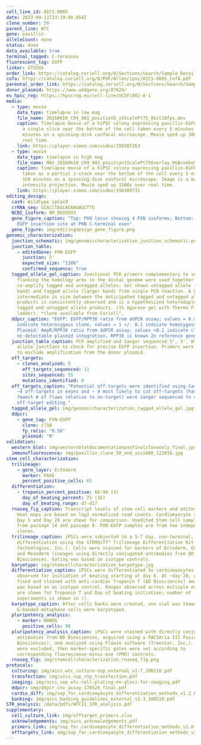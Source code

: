 ```yaml
---
cell_line_id: AICS-0005
date: 2023-09-11T23:19:08.054Z
clone_number: 50
parent_line: WTC
gene: paxillin
alleleCount: mono
status: done
data_available: true
terminal_tagged: C-terminus
fluorescent_tag: EGFP
linker: GTSGGS
order_link: https://catalog.coriell.org/0/Sections/Search/Sample_Detail.aspx?Ref=AICS-0005&Product=iPSC
cofa: https://catalog.coriell.org/0/PDF/Allen/ipsc/AICS-0005_CofA.pdf
parental_order_link: https://catalog.coriell.org/0/Sections/Search/Sample_Detail.aspx?Ref=GM25256&Product=CC
donor_plasmid: https://www.addgene.org/87420/
eu_hpsc_reg: https://hpscreg.eu/cell-line/UCSFi001-A-1
media:
  - type: movie
    data_type: timelapse in low mag
    file_name: 20160610_C04_001_position5_z4ScalePt75_8bit10fps.mov
    caption: Timelapse movie of a hiPSC colony expressing paxillin-EGFP. Images are
      a single slice near the bottom of the cell taken every 5 minutes for 400
      minutes on a spinning-disk confocal microscope. Movie sped up 3000x over
      real time.
    link: https://player.vimeo.com/video/198387263
  - type: movie
    data_type: timelapse in high mag
    file_name: MAX_20160610_C09_001_position1ScalePt75Overlay_RGBcombo5fps.mov
    caption: Timelapse movie of a hiPSC colony expressing paxillin-EGFP. Images
      taken as a partial z-stack near the bottom of the cell every 5 minutes for
      160 minutes on a spinning-disk confocal microscope. Image is a maximum
      intensity projection. Movie sped up 1500x over real time.
    link: https://player.vimeo.com/video/198389731
editing_design:
  cas9: Wildtype spCas9
  crRNA_seq: GCACCTAGCAGAAGAGCTTG
  NCBI_isoform: NM_0028593
  gene_figure_caption: "Top: PXN locus showing 4 PXN isoforms; Bottom: Zoom in on
    EGFP insertion site at PXN C-terminal exon"
  gene_figure: img/editingdesign_gene_figure.png
genomic_characterization:
  junction_schematic: img/genomiccharacterization_junction_schematic.png
  junction_table:
    - editedGene: PXN-EGFP
      junction: 5'
      expected_size: "1186"
      confirmed_sequence: true
  tagged_allele_gel_caption: Junctional PCR primers complementary to sequences
    flanking the homology arms in the distal genome were used together to
    co-amplify tagged and untagged alleles. Gel shows untagged allele (smaller
    band) and tagged allele (larger band) from single PCR reaction. A band
    intermediate in size between the anticipated tagged and untagged allele
    products is consistently observed and is a hypothesized heteroduplex of the
    tagged and untagged allele products. (1% Agarose gel with Thermo Fisher 1kb
    ladder). *clone available from Coriell",
  ddpcr_caption: "EGFP: EGFP/RPP30 ratio from ddPCR assay; values = 0.5 +/- 0.1
    indicate heterozygous clone, values = 1 +/- 0.1 indicate homozygous clone.
    Plasmid: AmpR/RPP30 ratio from ddPCR assay; values <0.1 indicate clone with
    no detectable plasmid integration. RPP30 is known 2n reference gene."
  junction_table_caption: PCR amplified and Sanger sequenced 5’, 3’, WT, and full
    allele junctions to check for precise EGFP insertion. Primers were designed
    to exclude amplification from the donor plasmid.
  off_targets:
    - clones_analyzed: 5
      off_targets_sequenced: 11
      sites_sequenced: 55
      mutations_identified: 0
  off_targets_caption: "Potential off-targets were identified using Cas-OFFinder;
    ~4 off-targets in exons and ~ 4 most likely to cut off-targets (having
    fewest # of flaws relative to on-target) were sanger sequenced to confirm no
    off-target editing."
  tagged_allele_gel: img/genomiccharacterization_tagged_allele_gel.jpg
  ddpcr:
    - gene_tag: PXN-EGFP
      clone: cl50
      fp_ratio: "0.56"
      plasmid: "0"
validation:
  western_blot: img/westernblotdocumentationpxnfinalcloneonly_final.jpg
  immunofluorescence: img/paxillin_clone_50_and_aics000_122016.jpg
stem_cell_characterization:
  trilineage:
    - germ_layer: Ectoderm
      marker: PAX6
      percent_positive_cells: 65
  differentiation:
    - troponin_percent_positive: 66-98 (4)
      day_of_beating_percent: 75 (16)
      day_of_beating_range: d7-d17
  rnaseq_fig_caption: Transcript levels of stem cell markers and edited locus.
    Heat maps are based on log2 normalized read counts. Cardiomyocyte samples at
    Day 5 and Day 20 are shown for comparison. Unedited Stem Cell samples are
    from passage 14 and passage 8. PXN-EGFP samples are from two independent
    clones.
  trilineage_caption: iPSCs were subjected to a 5-7 day, non-terminal, directed
    differentiation using the STEMdiff™ Trilineage Differentiation Kit (STEMCELL
    Technologies, Inc.). Cells were stained for markers of Ectoderm, Endoderm,
    and Mesoderm lineages using directly conjugated antibodies from BD
    Biosciences. Gating was based on isotype controls.
  karyotype: img/stemcellcharacterization_karyotype.jpg
  differentiation_caption: iPSCs were differentiated to cardiomyocytes and
    observed for initiation of beating starting at day 6. At ~day 20, cells were
    fixed and stained with anti-cardiac Troponin T (BD Biosciences) and gating
    was based on an isotype control. Ranges observed across multiple experiments
    are shown for Troponin T and Day of beating initiation; number of
    experiments is shown in ().
  karyotype_caption: After cells banks were created, one vial was thawed and 20
    G-banded metaphase cells were karyotyped.
  pluripotency_analysis:
    - marker: NANOG
      positive_cells: 98
  pluripotency_analysis_caption: iPSCs were stained with directly conjugated
    antibodies from BD Biosciences, acquired using a FACSAria III Fusion (BD
    Biosciences), and analyzed using FlowJo software (Treestar, Inc.). Doublets
    were excluded, then marker-specific gates were set according to
    corresponding fluorescence-minus-one (FMO) controls.
  rnaseq_fig: img/stemcellcharacterization_rnaseq_fig.png
protocols:
  culturing: img/aics_wtc_culture-sop_external_v1-7_200210.pdf
  transfection: img/aics_sop_rnp_transfection.pdf
  imaging: img/aics_sop_wtc-cell-plating-on-glass-for-imaging.pdf
  ddpcr: img/ddpcr_cnv_assay_170526_final.pdf
  cardio_diff: img/sop_for_cardiomyocyte_differentiation_methods_v1.2_021020.pdf
  banking: img/aics_banking_guidelines_external_v1.3_200210.pdf
STR_analysis: /data/pdfs/WTC11_STR_analysis.pdf
supplementary:
  cell_culture_link: img/offtarget_primers.xlsx
  acknowledgements: img/aics_acknowledgements.pdf
  primers_link: img/sop_for_cardiomyocyte_differentiation_methods_v1.0.pdf
  offtargets_link: img/sop_for_cardiomyocyte_differentiation_methods_v1.0.pdf
---
```

